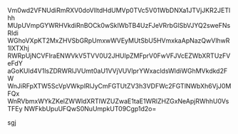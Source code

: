 Vm0wd2VFNUdiRmRXV0doVlltdHdUMVp0TVc5V01WbDNXa1JTVjJKR2JETlhh
MUpUVmpGYWRHVkdiRnBOCk0wSklWbTB4UzFJeVRrbGlSbVJYQ2sweFNsRldi
WGhoVXpKT2MxZHVSbGRpUmxwWVEyMUtSbU5HVmxkaApNazQwVlhwR1lXTXhj
RWRpUjNCVFlraENWVkV5TVV0U2JHUlpZMFprV0FwVFJVcEZWbXRTUzFVeFdY
aGoKUld4V1lsZDRWRlJVUmt0aU1VVjVUVlprYWxacldsWldiWGhMVkdkd2FW
WnJiRFpXTW5ScVpVWkplRlJyCmFGTUtZV3h3VDFWc2FGTlNWbXh6VjJ0MFQx
WnRVbmxWYkZKelZWWldXRTlWZUZwaE1taE1WRlZHZGxNeApjRWhhU0VsTFEy
NWFkbUpuUFQwS0NuUmpkUT09Cgp1d2o=

sgj